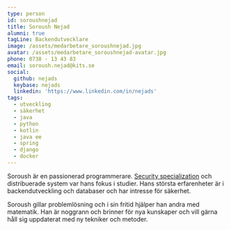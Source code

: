 ```yaml
---
type: person
id: soroushnejad
title: Soroush Nejad
alumni: true
tagLine: Backendutvecklare
image: /assets/medarbetare_soroushnejad.jpg
avatar: /assets/medarbetare_soroushnejad-avatar.jpg
phone: 0738 - 13 43 83
email: soroush.nejad@kits.se
social:
  github: nejads
  keybase: nejads
  linkedin: 'https://www.linkedin.com/in/nejads'
tags:
  - utveckling
  - säkerhet
  - java
  - python
  - kotlin
  - java ee
  - spring
  - django
  - docker
---
```


Soroush är en passionerad programmerare. [Security specialization](http://www.cse.chalmers.se/edu/master/secspec/) och distribuerade system var hans fokus i studier. Hans största erfarenheter är i backendutveckling och databaser och har intresse för säkerhet.

Soroush gillar problemlösning och i sin fritid hjälper han andra med matematik. Han är noggrann och brinner för nya kunskaper och vill gärna håll sig uppdaterat med ny tekniker och metoder.

